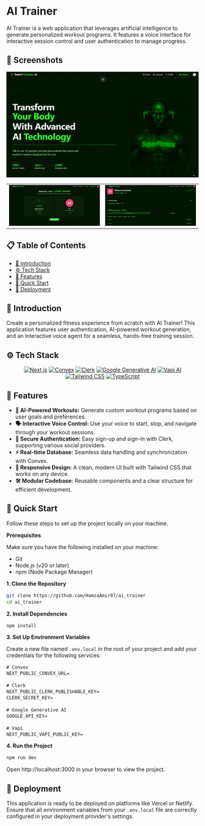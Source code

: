 # AI Trainer

AI Trainer is a web application that leverages artificial intelligence to generate personalized workout programs. It features a voice interface for interactive session control and user authentication to manage progress.

## 📸 Screenshots

<div align="center">
<img src="/public/screenshots/superfitness(1).png" alt="Screenshot 1" width="800"/>
</div>

<table align="center">
  <tr>
    <td><img src="/public/screenshots/superfitness(2).png" alt="Screenshot 2" width="400"/></td>
    <td><img src="/public/screenshots/superfitness(3).png" alt="Screenshot 3" width="400"/></td>
  </tr>
</table>


## 📋 Table of Contents

- [🤖 Introduction](#-introduction)
- [⚙️ Tech Stack](#️-tech-stack)
- [🔋 Features](#-features)
- [🤸 Quick Start](#-quick-start)
- [🚀 Deployment](#-deployment)

## 🤖 Introduction

Create a personalized fitness experience from scratch with AI Trainer! This application features user authentication, AI-powered workout generation, and an interactive voice agent for a seamless, hands-free training session.

## ⚙️ Tech Stack

<div align="center">
  <a href="https://nextjs.org/" target="_blank"><img src="https://img.shields.io/badge/Next.js-000000?style=for-the-badge&logo=next.js&logoColor=white" alt="Next.js"/></a>
  <a href="https://www.convex.dev/" target="_blank"><img src="https://img.shields.io/badge/Convex-222222?style=for-the-badge&logo=convex&logoColor=white" alt="Convex"/></a>
  <a href="https://clerk.com/" target="_blank"><img src="https://img.shields.io/badge/Clerk-6C47FF?style=for-the-badge&logo=clerk&logoColor=white" alt="Clerk"/></a>
  <a href="https://ai.google/" target="_blank"><img src="https://img.shields.io/badge/Google%20Generative%20AI-4285F4?style=for-the-badge&logo=google&logoColor=white" alt="Google Generative AI"/></a>
  <a href="https://vapi.ai/" target="_blank"><img src="https://img.shields.io/badge/Vapi%20AI-FF6B6B?style=for-the-badge" alt="Vapi AI"/></a>
  <a href="https://tailwindcss.com/" target="_blank"><img src="https://img.shields.io/badge/Tailwind%20CSS-06B6D4?style=for-the-badge&logo=tailwind-css&logoColor=white" alt="Tailwind CSS"/></a>
  <a href="https://www.typescriptlang.org/" target="_blank"><img src="https://img.shields.io/badge/TypeScript-3178C6?style=for-the-badge&logo=typescript&logoColor=white" alt="TypeScript"/></a>
</div>

## 🔋 Features

- **🤖 AI-Powered Workouts:** Generate custom workout programs based on user goals and preferences.
- **🗣️ Interactive Voice Control:** Use your voice to start, stop, and navigate through your workout sessions.
- **🔐 Secure Authentication:** Easy sign-up and sign-in with Clerk, supporting various social providers.
- **⚡ Real-time Database:** Seamless data handling and synchronization with Convex.
- **📱 Responsive Design:** A clean, modern UI built with Tailwind CSS that works on any device.
- **🛠️ Modular Codebase:** Reusable components and a clear structure for efficient development.

## 🤸 Quick Start

Follow these steps to set up the project locally on your machine.

**Prerequisites**

Make sure you have the following installed on your machine:
- Git
- Node.js (v20 or later)
- npm (Node Package Manager)

**1. Clone the Repository**

```bash
git clone https://github.com/HamzaAmir97/ai_trainer
cd ai_trainer
```

**2. Install Dependencies**

```bash
npm install
```

**3. Set Up Environment Variables**

Create a new file named `.env.local` in the root of your project and add your credentials for the following services:

```
# Convex
NEXT_PUBLIC_CONVEX_URL=

# Clerk
NEXT_PUBLIC_CLERK_PUBLISHABLE_KEY=
CLERK_SECRET_KEY=

# Google Generative AI
GOOGLE_API_KEY=

# Vapi
NEXT_PUBLIC_VAPI_PUBLIC_KEY=
```

**4. Run the Project**

```bash
npm run dev
```

Open http://localhost:3000 in your browser to view the project.

## 🚀 Deployment

This application is ready to be deployed on platforms like Vercel or Netlify. Ensure that all environment variables from your `.env.local` file are correctly configured in your deployment provider's settings.
